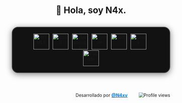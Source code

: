 <h1 align="center">👋 Hola, soy N4x.</h1>

<br>

<div align="center">
  <div style="border: 2px solid #444; border-radius: 20px; padding: 20px 40px; display: inline-block; background-color: #121212; box-shadow: 0 4px 20px rgba(0, 0, 0, 0.5); transition: all 0.3s ease-in-out;">
    <img src="https://cdn.jsdelivr.net/gh/devicons/devicon/icons/html5/html5-original.svg" height="50" alt="HTML5" title="HTML5"/>
    &nbsp;
    <img src="https://cdn.jsdelivr.net/gh/devicons/devicon/icons/css3/css3-original.svg" height="50" alt="CSS3" title="CSS3"/>
    &nbsp;
    <img src="https://cdn.jsdelivr.net/gh/devicons/devicon/icons/javascript/javascript-original.svg" height="50" alt="JavaScript" title="JavaScript"/>
    &nbsp;
    <img src="https://cdn.jsdelivr.net/gh/devicons/devicon/icons/python/python-original.svg" height="50" alt="Python" title="Python"/>
    &nbsp;
    <img src="https://cdn.jsdelivr.net/gh/devicons/devicon/icons/git/git-original.svg" height="50" alt="Git" title="Git"/>
    &nbsp;
    <img src="https://cdn.jsdelivr.net/gh/devicons/devicon/icons/linux/linux-original.svg" height="50" alt="Linux" title="Linux"/>
    &nbsp;
    <img src="https://cdn.jsdelivr.net/gh/devicons/devicon/icons/vscode/vscode-original.svg" height="50" alt="VSCode" title="VSCode"/>   
  </div>
</div>

<br><br>

<p align="right">
  Desarrollado por <a href="https://doxbin.net"><strong style="color:#007BFF">@N4xv</strong></a>
  &nbsp;&nbsp;&nbsp;&nbsp;&nbsp;&nbsp;&nbsp;
  <img src="https://komarev.com/ghpvc/?username=N4xv&label=👁️+Vistas+al+perfil&color=00ff00&style=flat-square" alt="Profile views" />
</p>





